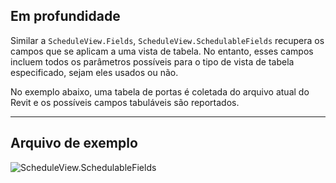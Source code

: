 ## Em profundidade
Similar a `ScheduleView.Fields`, `ScheduleView.SchedulableFields` recupera os campos que se aplicam a uma vista de tabela. No entanto, esses campos incluem todos os parâmetros possíveis para o tipo de vista de tabela especificado, sejam eles usados ou não.

No exemplo abaixo, uma tabela de portas é coletada do arquivo atual do Revit e os possíveis campos tabuláveis são reportados.
___
## Arquivo de exemplo

![ScheduleView.SchedulableFields](./Revit.Elements.Views.ScheduleView.SchedulableFields_img.jpg)
